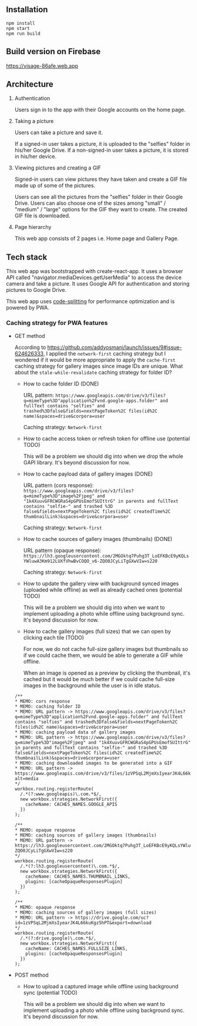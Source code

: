 
## Installation

```
npm install
npm start
npm run build
```

## Build version on Firebase

https://visage-86afe.web.app

## Architecture

1. Authentication
    
    Users sign in to the app with their Google accounts on the home page.

2. Taking a picture

    Users can take a picture and save it.

    If a signed-in user takes a picture, it is uploaded to the "selfies" folder in his/her Google Drive.
    If a non-signed-in user takes a picture, it is stored in his/her device.

3. Viewing pictures and creating a GIF

    Signed-in users can view pictures they have taken and create a GIF file made up of some of the pictures.

    Users can see all the pictures from the "selfies" folder in their Google Drive.
    Users can also choose one of the sizes among "small" / "medium" / "large" options for the GIF they want to create. The created GIF file is downloaded.

4. Page hierarchy

    This web app consists of 2 pages i.e. Home page and Gallery Page.

## Tech stack

  This web app was bootstrapped with create-react-app.
  It uses a browser API called "navigator.mediaDevices.getUserMedia" to access the device camera and take a picture.
  It uses Google API for authentication and storing pictures to Google Drive.

  This web app uses [code-splitting](https://reactjs.org/docs/code-splitting.html) for performance optimization and is powered by PWA.

### Caching strategy for PWA features

- GET method

  According to https://github.com/addyosmani/launch/issues/9#issue-624626333, I applied the `network-first` caching strategy but I wondered if it would be more appropriate to apply the `cache-first` caching strategy for gallery images since image IDs are unique.
  What about the `stale-while-revalidate` caching strategy for folder ID?

  * How to cache folder ID (DONE)

    URL pattern: `https://www.googleapis.com/drive/v3/files?q=mimeType%3D"application%2Fvnd.google-apps.folder" and fullText contains "selfies" and trashed%3Dfalse&fields=nextPageToken%2C files(id%2C name)&spaces=drive&corpora=user`
    
    Caching strategy: `Network-first`

  * How to cache access token or refresh token for offline use (potential TODO)

    This will be a problem we should dig into when we drop the whole GAPI library. It's beyond discussion for now.

  * How to cache payload data of gallery images (DONE)

    URL pattern (cors response): `https://www.googleapis.com/drive/v3/files?q=mimeType%3D"image%2Fjpeg" and "1k4XuuvGFRCWGRaS4pGPUsEmofSUIttrG" in parents and fullText contains "selfie-" and trashed %3D false&fields=nextPageToken%2C files(id%2C createdTime%2C thumbnailLink)&spaces=drive&corpora=user`
    
    Caching strategy: `Network-first`

  * How to cache sources of gallery images (thumbnails) (DONE)

    URL pattern (opaque response): `https://lh3.googleusercontent.com/2MGOktq7Puhg3T_LoEFKBcE9yKQLsYWluwA3Km912LUXfVhwBvCOQO_v6-ZQO0JCyLiTgGXwVIw=s220`

    Caching strategy: `Network-first`

  * How to update the gallery view with background synced images (uploaded while offline) as well as already cached ones (potential TODO)

    This will be a problem we should dig into when we want to implement uploading a photo while offline using background sync. It's beyond discussion for now.

  * How to cache gallery images (full sizes) that we can open by clicking each tile (TODO)

    For now, we do not cache full-size gallery images but thumbnails so if we could cache them, we would be able to generate a GIF while offline.

    When an image is opened as a preview by clicking the thumbnail, it's cached but it would be much better if we could cache full-size images in the background while the user is in idle status.

  ```
  /**
  * MEMO: cors response
  * MEMO: caching folder ID
  * MEMO: URL pattern -> https://www.googleapis.com/drive/v3/files?q=mimeType%3D"application%2Fvnd.google-apps.folder" and fullText contains "selfies" and trashed%3Dfalse&fields=nextPageToken%2C files(id%2C name)&spaces=drive&corpora=user
  * MEMO: caching payload data of gallery images
  * MEMO: URL pattern -> https://www.googleapis.com/drive/v3/files?q=mimeType%3D"image%2Fjpeg" and "1k4XuuvGFRCWGRaS4pGPUsEmofSUIttrG" in parents and fullText contains "selfie-" and trashed %3D false&fields=nextPageToken%2C files(id%2C createdTime%2C thumbnailLink)&spaces=drive&corpora=user
  * MEMO: caching downloaded images to be generated into a GIF
  * MEMO: URL pattern -> https://www.googleapis.com/drive/v3/files/1zVPSqL2MjmXsIyearJK4L66kuKgz5hPT?alt=media
  */
  workbox.routing.registerRoute(
    /.*(?:www.googleapis)\.com.*$/,
    new workbox.strategies.NetworkFirst({
      cacheName: CACHES_NAMES.GOOGLE_APIS
    })
  );

  /**
  * MEMO: opaque response
  * MEMO: caching sources of gallery images (thumbnails)
  * MEMO: URL pattern -> https://lh3.googleusercontent.com/2MGOktq7Puhg3T_LoEFKBcE9yKQLsYWluwA3Km912LUXfVhwBvCOQO_v6-ZQO0JCyLiTgGXwVIw=s220
  */
  workbox.routing.registerRoute(
    /.*(?:lh3.googleusercontent)\.com.*$/,
    new workbox.strategies.NetworkFirst({
      cacheName: CACHES_NAMES.THUMBNAIL_LINKS,
      plugins: [cacheOpaqueResponsesPlugin]
    })
  );

  /**
  * MEMO: opaque response
  * MEMO: caching sources of gallery images (full sizes)
  * MEMO: URL pattern -> https://drive.google.com/uc?id=1zVPSqL2MjmXsIyearJK4L66kuKgz5hPT&export=download
  */
  workbox.routing.registerRoute(
    /.*(?:drive.google)\.com.*$/,
    new workbox.strategies.NetworkFirst({
      cacheName: CACHES_NAMES.FULLSIZE_LINKS,
      plugins: [cacheOpaqueResponsesPlugin]
    })
  );
  ```

- POST method

  * How to upload a captured image while offline using background sync (potential TODO)

    This will be a problem we should dig into when we want to implement uploading a photo while offline using background sync. It's beyond discussion for now.
